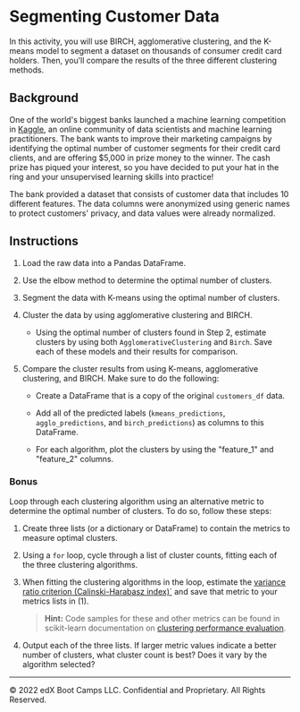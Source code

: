 # Segmenting Customer Data

In this activity, you will use BIRCH, agglomerative clustering, and the K-means model to segment a dataset on thousands of consumer credit card holders. Then, you’ll compare the results of the three different clustering methods.

## Background

One of the world's biggest banks launched a machine learning competition in [Kaggle](https://www.kaggle.com/), an online community of data scientists and machine learning practitioners. The bank wants to improve their marketing campaigns by identifying the optimal number of customer segments for their credit card clients, and are offering $5,000 in prize money to the winner. The cash prize has piqued your interest, so you have decided to put your hat in the ring and your unsupervised learning skills into practice!

The bank provided a dataset that consists of customer data that includes 10 different features. The data columns were anonymized using generic names to protect customers' privacy, and data values were already normalized.

## Instructions

1. Load the raw data into a Pandas DataFrame.

2. Use the elbow method to determine the optimal number of clusters.

3. Segment the data with K-means using the optimal number of clusters.

4. Cluster the data by using agglomerative clustering and BIRCH.

    * Using the optimal number of clusters found in Step 2, estimate clusters by using both `AgglomerativeClustering` and `Birch`. Save each of these models and their results for comparison.

5. Compare the cluster results from using K-means, agglomerative clustering, and BIRCH.  Make sure to do the following:

    * Create a DataFrame that is a copy of the original `customers_df` data.

    * Add all of the predicted labels (`kmeans_predictions`, `agglo_predictions`, and `birch_predictions`) as columns to this DataFrame.

    * For each algorithm, plot the clusters by using the "feature_1" and "feature_2" columns.

### Bonus

Loop through each clustering algorithm using an alternative metric to determine the optimal number of clusters. To do so, follow these steps: 

1. Create three lists (or a dictionary or DataFrame) to contain the metrics to measure optimal clusters.

2. Using a `for` loop, cycle through a list of cluster counts, fitting each of the three clustering algorithms.

3. When fitting the clustering algorithms in the loop, estimate the [variance ratio criterion (Calinski-Harabasz index)`](https://scikit-learn.org/stable/modules/clustering.html#calinski-harabasz-index) and save that metric to your metrics lists in (1).

    > **Hint:** Code samples for these and other metrics can be found in scikit-learn documentation on [clustering performance evaluation](https://scikit-learn.org/stable/modules/clustering.html#clustering-performance-evaluation).

4. Output each of the three lists. If larger metric values indicate a better number of clusters, what cluster count is best? Does it vary by the algorithm selected?

---

© 2022 edX Boot Camps LLC. Confidential and Proprietary. All Rights Reserved.

